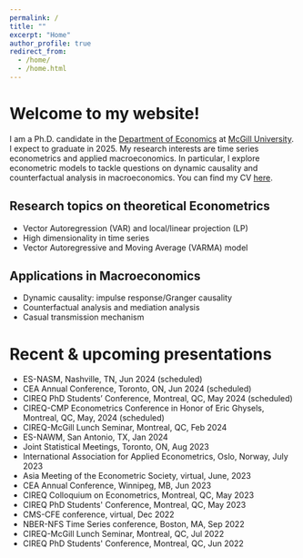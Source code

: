 ```yaml
---
permalink: /
title: ""
excerpt: "Home"
author_profile: true
redirect_from: 
  - /home/
  - /home.html
---
```




# Welcome to my website!

I am a Ph.D. candidate in the [Department of Economics](https://www.mcgill.ca/economics/) at [McGill University](https://www.mcgill.ca/). I expect to graduate in 2025. My research interests are time series econometrics and applied macroeconomics. In particular, I explore econometric models to tackle questions on dynamic causality and counterfactual analysis in macroeconomics. You can find my CV [here](/files/CV_Wang.pdf).

## Research topics on theoretical Econometrics
* Vector Autoregression (VAR) and local/linear projection (LP)
* High dimensionality in time series
* Vector Autoregressive and Moving Average (VARMA) model

## Applications in Macroeconomics
* Dynamic causality: impulse response/Granger causality
* Counterfactual analysis and mediation analysis
* Casual transmission mechanism

# Recent & upcoming presentations
* ES-NASM, Nashville, TN, Jun 2024 (scheduled)
* CEA Annual Conference, Toronto, ON, Jun 2024 (scheduled)
* CIREQ PhD Students’ Conference, Montreal, QC, May 2024 (scheduled)
* CIREQ-CMP Econometrics Conference in Honor of Eric Ghysels, Montreal, QC, May, 2024 (scheduled)
* CIREQ-McGill Lunch Seminar, Montreal, QC, Feb 2024
* ES-NAWM, San Antonio, TX, Jan 2024
* Joint Statistical Meetings, Toronto, ON, Aug 2023
* International Association for Applied Econometrics, Oslo, Norway, July 2023
* Asia Meeting of the Econometric Society, virtual, June, 2023
* CEA Annual Conference, Winnipeg, MB, Jun 2023
* CIREQ Colloquium on Econometrics, Montreal, QC, May 2023
* CIREQ PhD Students' Conference, Montreal, QC, May 2023
* CMS-CFE conference, virtual, Dec 2022
* NBER-NFS Time Series conference, Boston, MA, Sep 2022
* CIREQ-McGill Lunch Seminar, Montreal, QC, Jul 2022
* CIREQ PhD Students' Conference, Montreal, QC, Jun 2022


